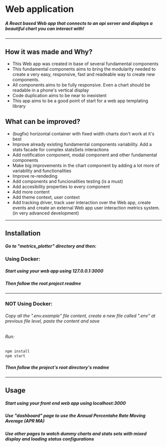 # Web application

##### A React based Web app that connects to an api server and displays a beautiful chart you can interact with!

---

## How it was made and Why?

- This Web app was created in base of several fundamental components
- This fundamental components aims to bring the modularity needed to create a very easy, responsive, fast and readeable way to create new components.
- All components aims to be fully responsive. Even a chart should be readable in a phone's vertical display
- Code duplication aims to be near to inexistent
- This app aims to be a good point of start for a web app templating library

## What can be improved?

- (bugfix) horizontal container with fixed width charts don't work at it's best
- Improve already existing fundamental components variability. Add a stats facade for complex statsSets interactions
- Add notification component, modal component and other fundamental components
- Make big improvements in the chart component by adding a lot more of variability and functionalities
- Improve re-rendeding
- Add components and funcionalities testing (is a must)
- Add accesibility properties to every component
- Add more content
- Add theme context, user context
- Add tracking driver, track user interaction over the Web app, create events and create an external Web app user interaction metrics system. (in very advanced development)

---

## Installation

##### Go to "metrics_plotter" directory and then:

### Using Docker:

##### Start using your web app using 127.0.0.1:3000

##### Then follow the root project readme

---

### NOT Using Docker:

###### Copy all the ".env.example" file content, create a new file called ".env" at previous file level, paste the content and save

###### Run:

```sh
npm install
npm start
```

##### Then follow the project's root directory's readme

---

## Usage

##### Start using your front end web app using localhost:3000

##### Use "dashboard" page to use the Annual Percentahe Rate Moving Average (APR MA)

##### Use other pages to watch dummy charts and stats sets with mixed display and loading status configurations
